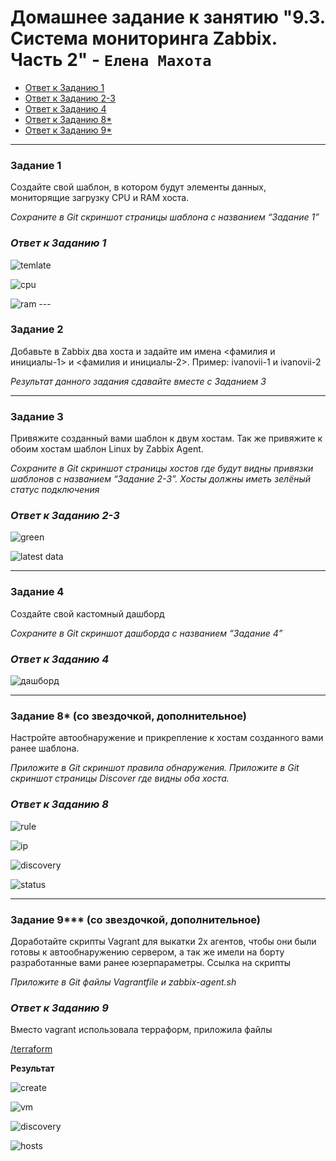 # Домашнее задание к занятию "9.3. Система мониторинга Zabbix. Часть 2" - `Елена Махота`

- [Ответ к Заданию 1](#1)
- [Ответ к Заданию 2-3](#2-3)
- [Ответ к Заданию 4](#4)
- [Ответ к Заданию 8*](#8)
- [Ответ к Заданию 9*](#9)
 

 ---

### Задание 1

Создайте свой шаблон, в котором будут элементы данных, мониторящие загрузку CPU и RAM хоста.

*Сохраните в Git скриншот страницы шаблона с названием “Задание 1”*


### *<a name="1">Ответ к Заданию 1</a>*

![temlate](img/img225749.png)

![cpu](img/img230508.png)

![ram](img/img230534.png) ---

### Задание 2

Добавьте в Zabbix два хоста и задайте им имена <фамилия и инициалы-1> и <фамилия и инициалы-2>. Пример: ivanovii-1 и ivanovii-2

*Результат данного задания сдавайте вместе с Заданием 3*


 ---

### Задание 3

Привяжите созданный вами шаблон к двум хостам. Так же привяжите к обоим хостам шаблон Linux by Zabbix Agent.

*Сохраните в Git скриншот страницы хостов где будут видны привязки шаблонов с названием “Задание 2-3”. Хосты должны иметь зелёный статус подключения*


### *<a name="2-3">Ответ к Заданию 2-3</a>*

![green](img/img230330.png)

![latest data](img/img230427.png)

 ---

### Задание 4

Создайте свой кастомный дашборд

*Сохраните в Git скриншот дашборда с названием “Задание 4”*

### *<a name="4">Ответ к Заданию 4</a>*

![дашборд](img/img232247.png)

 ---

### Задание 8* (со звездочкой, дополнительное)

Настройте автообнаружение и прикрепление к хостам созданного вами ранее шаблона.

*Приложите в Git скриншот правила обнаружения. Приложите в Git скриншот страницы Discover где видны оба хоста.*

### *<a name="8">Ответ к Заданию 8</a>*

![rule](img/img233654.png)

![ip](img/img233901.png)

![discovery](img/img234053.png)

![status](img/img234151.png)

 ---

### Задание 9*** (со звездочкой, дополнительное)

Доработайте скрипты Vagrant для выкатки 2х агентов, чтобы они были готовы к автообнаружению сервером, а так же имели на борту разработанные вами ранее юзерпараметры. Ссылка на скрипты

*Приложите в Git файлы Vagrantfile и zabbix-agent.sh*

### *<a name="9">Ответ к Заданию 9</a>*

Вместо vagrant использовала терраформ, приложила файлы

[/terraform](terraform)

**Результат**

![create](img/img1)

![vm](img/img011623.png)

![discovery](img/img011937.png)

![hosts](img/img012032.png)


